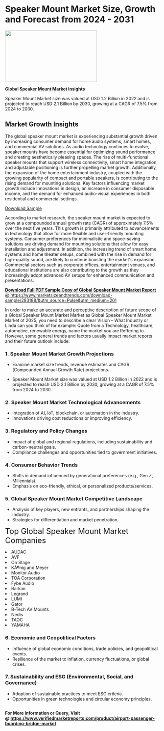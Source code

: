 <H1>Speaker Mount Market Size, Growth and Forecast from 2024 - 2031</H1><img class="aligncenter size-medium wp-image-584254" src="https://thirdeyenews.in/wp-content/uploads/2024/09/Global-Market-Research-300x168.jpeg" alt="" width="300" height="168" /><p><strong>Global&nbsp;<a href="https://www.marketsizeandtrends.com/download-sample/283188/&amp;utm_source=Pulse&amp;utm_medium=201">Speaker Mount Market</a> Insights</strong></p><p>Speaker Mount Market size was valued at USD 1.2 Billion in 2022 and is projected to reach USD 2.1 Billion by 2030, growing at a CAGR of 7.5% from 2024 to 2030.</p><p><h2>Market Growth Insights</h2> <p>The global speaker mount market is experiencing substantial growth driven by increasing consumer demand for home audio systems, smart homes, and commercial AV solutions. As audio technology continues to evolve, speaker mounts have become essential for optimizing sound performance and creating aesthetically pleasing spaces. The rise of multi-functional speaker mounts that support wireless connectivity, smart home integration, and adjustable positioning is further propelling market growth. Additionally, the expansion of the home entertainment industry, coupled with the growing popularity of compact and portable speakers, is contributing to the rising demand for mounting solutions. Key factors influencing market growth include innovations in design, an increase in consumer disposable income, and the demand for enhanced audio-visual experiences in both residential and commercial settings.</p> <p><a href="#">Download Sample</a></p> <p>According to market research, the speaker mount market is expected to grow at a compounded annual growth rate (CAGR) of approximately 7.5% over the next five years. This growth is primarily attributed to advancements in technology that allow for more flexible and user-friendly mounting systems. Consumer preferences for minimalistic and space-saving solutions are driving demand for mounting solutions that allow for easy installation and adjustment. In addition, the increasing trend of smart home systems and home theater setups, combined with the rise in demand for high-quality sound, are likely to continue boosting the market's expansion. Commercial sectors such as corporate offices, entertainment venues, and educational institutions are also contributing to the growth as they increasingly adopt advanced AV setups for enhanced communication and presentations.</p> <p><a href="#"></p><p><span class=""><strong>Download Full PDF Sample Copy of Global Speaker Mount Market Report</strong> @ <a href="https://www.marketsizeandtrends.com/download-sample/283188/&amp;utm_source=Pulse&amp;utm_medium=201" target="_blank">https://www.marketsizeandtrends.com/download-sample/283188/&amp;utm_source=Pulse&amp;utm_medium=201</a></span></p><p>In order to make an accurate and perceptive description of future scope of a Global&nbsp;Speaker Mount Market Market as Global&nbsp;Speaker Mount Market Market of 2025, you need to describe a clear Vision &ndash; What Industry or Linda can you think of for example: Quote from a Technology, healthcare, automotive, renewable energy, name the market you are Reffering to. However, some general trends and factors usually impact market reports and their future outlook include:</p><h3>1.&nbsp;<strong>Speaker Mount Market Growth Projections</strong></h3><ul><li>Examine market size trends, revenue estimates and CAGR (Compounded Annual Growth Rate) projections.</li><li><p>Speaker Mount Market size was valued at USD 1.2 Billion in 2022 and is projected to reach USD 2.1 Billion by 2030, growing at a CAGR of 7.5% from 2024 to 2030.</p></li></ul><h3>2.&nbsp;<strong>Speaker Mount Market Technological Advancements</strong></h3><ul><li>Integration of AI, IoT, blockchain, or automation in the industry.</li><li>Innovations driving cost reductions or improving efficiency.</li></ul><h3>3.&nbsp;<strong>Regulatory and Policy Changes</strong></h3><ul><li>Impact of global and regional regulations, including sustainability and carbon-neutral goals.</li><li>Compliance challenges and opportunities tied to government initiatives.</li></ul><h3>4.&nbsp;<strong>Consumer Behavior Trends</strong></h3><ul><li>Shifts in demand influenced by generational preferences (e.g., Gen Z, Millennials).</li><li>Emphasis on eco-friendly, ethical, or personalized products/services.</li></ul><h3>5.&nbsp;<strong>Global Speaker Mount Market Competitive Landscape</strong></h3><ul><li>Analysis of key players, new entrants, and partnerships shaping the industry.</li><li>Strategies for differentiation and market penetration.</li></ul><p data-pm-slice="1 1 []"><span style="color: inherit; font-family: inherit; font-size: 25px;">Top Global Speaker Mount Market Companies</span></p><div class="" data-test-id=""><p><li>AUDAC</li><li> AVF</li><li> On Stage</li><li> KÃ¶nig and Meyer</li><li> Monitor Audio</li><li> TOA Corporation</li><li> Fybe Audio</li><li> Barkan</li><li> Legrand</li><li> LUMI</li><li> Gator</li><li> B-Tech AV Mounts</li><li> Nedis</li><li> TAOC</li><li> YAMAHA</li></p></div><h3>6.&nbsp;<strong>Economic and Geopolitical Factors</strong></h3><ul><li>Influence of global economic conditions, trade policies, and geopolitical events.</li><li>Resilience of the market to inflation, currency fluctuations, or global crises.</li></ul><h3>7.&nbsp;<strong>Sustainability and ESG (Environmental, Social, and Governance)</strong></h3><ul><li>Adoption of sustainable practices to meet ESG criteria.</li><li>Opportunities in green technologies and circular economy principles.</li></ul><h2><strong style="font-size: 14px;">For More Information or Query, Visit @&nbsp;</strong><a style="background-color: #ffffff; font-size: 14px;" href="https://www.marketsizeandtrends.com/report/speaker-mount-market/" target="_blank">https://www.verifiedmarketreports.com/product/airport-passenger-boarding-bridge-market</a></h2>
